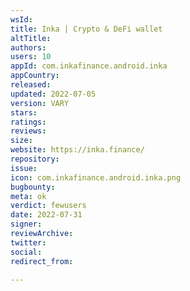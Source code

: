```yaml
---
wsId: 
title: Inka | Crypto & DeFi wallet
altTitle: 
authors: 
users: 10
appId: com.inkafinance.android.inka
appCountry: 
released: 
updated: 2022-07-05
version: VARY
stars: 
ratings: 
reviews: 
size: 
website: https://inka.finance/
repository: 
issue: 
icon: com.inkafinance.android.inka.png
bugbounty: 
meta: ok
verdict: fewusers
date: 2022-07-31
signer: 
reviewArchive: 
twitter: 
social: 
redirect_from: 

---
```


